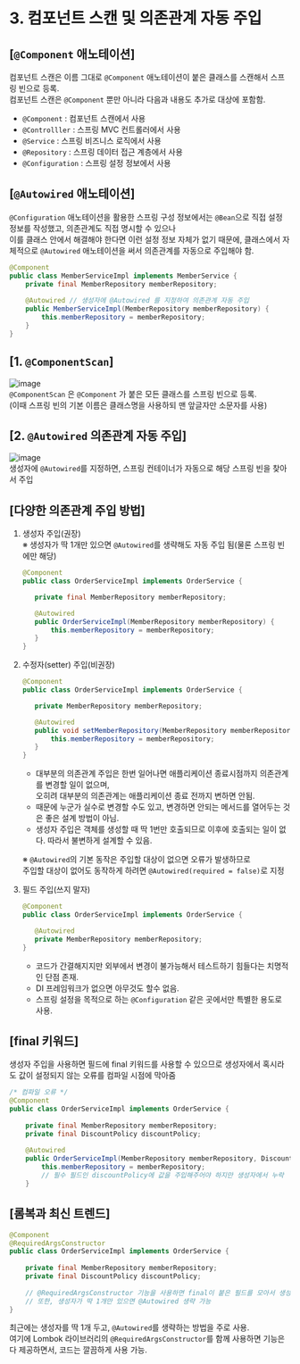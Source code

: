 # 3. 컴포넌트 스캔 및 의존관계 자동 주입
[`@Component` 애노테이션]
-  
컴포넌트 스캔은 이름 그대로 `@Component` 애노테이션이 붙은 클래스를 스캔해서 스프링 빈으로 등록.  
컴포넌트 스캔은 `@Component` 뿐만 아니라 다음과 내용도 추가로 대상에 포함함.  
- `@Component` : 컴포넌트 스캔에서 사용
- `@Controlller` : 스프링 MVC 컨트롤러에서 사용
- `@Service` : 스프링 비즈니스 로직에서 사용
- `@Repository` : 스프링 데이터 접근 계층에서 사용
- `@Configuration` : 스프링 설정 정보에서 사용

[`@Autowired` 애노테이션]
-  
`@Configuration` 애노테이션을 활용한 스프링 구성 정보에서는 `@Bean`으로 직접 설정 정보를 작성했고, 의존관계도 직접 명시할 수 있으나  
이를 클래스 안에서 해결해야 한다면 이런 설정 정보 자체가 없기 때문에, 클래스에서 자체적으로 `@Autowired` 애노테이션을 써서 의존관계를 자동으로 주입해야 함.  

``` java
@Component
public class MemberServiceImpl implements MemberService {
    private final MemberRepository memberRepository;
    
    @Autowired // 생성자에 @Autowired 를 지정하여 의존관계 자동 주입
    public MemberServiceImpl(MemberRepository memberRepository) {
        this.memberRepository = memberRepository;
    }
}
```

[1. `@ComponentScan`]
-  
![image](https://github.com/hyeda2020/SpringCore/assets/139141270/fcb1164b-886e-4a6c-af98-30669ffae5c4)  
`@ComponentScan` 은 `@Component` 가 붙은 모든 클래스를 스프링 빈으로 등록.  
(이때 스프링 빈의 기본 이름은 클래스명을 사용하되 맨 앞글자만 소문자를 사용)  

[2. `@Autowired` 의존관계 자동 주입]
-
![image](https://github.com/hyeda2020/SpringCore/assets/139141270/22c9c9e5-e71f-4642-81b7-c6e6660ee1ec)  
생성자에 `@Autowired`를 지정하면, 스프링 컨테이너가 자동으로 해당 스프링 빈을 찾아서 주입  

[다양한 의존관계 주입 방법]
-
1. 생성자 주입(권장)  
※ 생성자가 딱 1개만 있으면 `@Autowired`를 생략해도 자동 주입 됨(물론 스프링 빈에만 해당)
    ``` java
    @Component  
    public class OrderServiceImpl implements OrderService {
    
       private final MemberRepository memberRepository;
    
       @Autowired
       public OrderServiceImpl(MemberRepository memberRepository) {
           this.memberRepository = memberRepository;
       }
    }
    ```
  
2. 수정자(setter) 주입(비권장)
    ``` java
   @Component  
   public class OrderServiceImpl implements OrderService {

       private MemberRepository memberRepository;

       @Autowired
       public void setMemberRepository(MemberRepository memberRepository) {
           this.memberRepository = memberRepository;
       }
   }
    ```
    - 대부분의 의존관계 주입은 한번 일어나면 애플리케이션 종료시점까지 의존관계를 변경할 일이 없으며,  
      오히려 대부분의 의존관계는 애플리케이션 종료 전까지 변하면 안됨.
    - 때문에 누군가 실수로 변경할 수도 있고, 변경하면 안되는 메서드를 열어두는 것은 좋은 설계 방법이 아님.
    - 생성자 주입은 객체를 생성할 때 딱 1번만 호출되므로 이후에 호출되는 일이 없다. 따라서 불변하게 설계할 수 있음.  
  
    ※ `@Autowired`의 기본 동작은 주입할 대상이 없으면 오류가 발생하므로  
      주입할 대상이 없어도 동작하게 하려면 `@Autowired(required = false)`로 지정  
  
  
3. 필드 주입(쓰지 말자)
    ``` java
   @Component  
   public class OrderServiceImpl implements OrderService {

       @Autowired
       private MemberRepository memberRepository;
    }
    ```
    - 코드가 간결해지지만 외부에서 변경이 불가능해서 테스트하기 힘들다는 치명적인 단점 존재.
    - DI 프레임워크가 없으면 아무것도 할수 없음.
    - 스프링 설정을 목적으로 하는 `@Configuration` 같은 곳에서만 특별한 용도로 사용.  

[final 키워드]
- 
생성자 주입을 사용하면 필드에 final 키워드를 사용할 수 있으므로 생성자에서 혹시라도 값이 설정되지 않는 오류를 컴파일 시점에 막아줌
``` java
/* 컴파일 오류 */
@Component
public class OrderServiceImpl implements OrderService {
    
    private final MemberRepository memberRepository;
    private final DiscountPolicy discountPolicy;
    
    @Autowired
    public OrderServiceImpl(MemberRepository memberRepository, DiscountPolicy discountPolicy) {
        this.memberRepository = memberRepository;
        // 필수 필드인 discountPolicy에 값을 주입해주어야 하지만 생성자에서 누락
    }
```
[롬복과 최신 트렌드]
-
``` java
@Component
@RequiredArgsConstructor
public class OrderServiceImpl implements OrderService {
    
    private final MemberRepository memberRepository;
    private final DiscountPolicy discountPolicy;
    
    // @RequiredArgsConstructor 기능을 사용하면 final이 붙은 필드를 모아서 생성자를 자동으로 만들어 줌.
    // 또한, 생성자가 딱 1개만 있으면 @Autowired 생략 가능
}
```    
최근에는 생성자를 딱 1개 두고, `@Autowired`를 생략하는 방법을 주로 사용.  
여기에 Lombok 라이브러리의 `@RequiredArgsConstructor`를 함께 사용하면 기능은 다 제공하면서, 코드는 깔끔하게 사용 가능.
